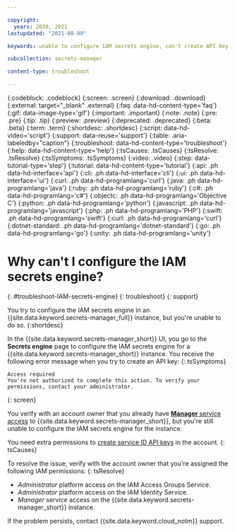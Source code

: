 ```yaml
---

copyright:
  years: 2020, 2021
lastupdated: "2021-08-09"

keywords: unable to configure IAM secrets engine, can't create API key, access required for IAM secrets engine

subcollection: secrets-manager

content-type: troubleshoot

---
```


{:codeblock: .codeblock}
{:screen: .screen}
{:download: .download}
{:external: target="_blank" .external}
{:faq: data-hd-content-type='faq'}
{:gif: data-image-type='gif'}
{:important: .important}
{:note: .note}
{:pre: .pre}
{:tip: .tip}
{:preview: .preview}
{:deprecated: .deprecated}
{:beta: .beta}
{:term: .term}
{:shortdesc: .shortdesc}
{:script: data-hd-video='script'}
{:support: data-reuse='support'}
{:table: .aria-labeledby="caption"}
{:troubleshoot: data-hd-content-type='troubleshoot'}
{:help: data-hd-content-type='help'}
{:tsCauses: .tsCauses}
{:tsResolve: .tsResolve}
{:tsSymptoms: .tsSymptoms}
{:video: .video}
{:step: data-tutorial-type='step'}
{:tutorial: data-hd-content-type='tutorial'}
{:api: .ph data-hd-interface='api'}
{:cli: .ph data-hd-interface='cli'}
{:ui: .ph data-hd-interface='ui'}
{:curl: .ph data-hd-programlang='curl'}
{:java: .ph data-hd-programlang='java'}
{:ruby: .ph data-hd-programlang='ruby'}
{:c#: .ph data-hd-programlang='c#'}
{:objectc: .ph data-hd-programlang='Objective C'}
{:python: .ph data-hd-programlang='python'}
{:javascript: .ph data-hd-programlang='javascript'}
{:php: .ph data-hd-programlang='PHP'}
{:swift: .ph data-hd-programlang='swift'}
{:curl: .ph data-hd-programlang='curl'}
{:dotnet-standard: .ph data-hd-programlang='dotnet-standard'}
{:go: .ph data-hd-programlang='go'}
{:unity: .ph data-hd-programlang='unity'}


# Why can't I configure the IAM secrets engine?
{: #troubleshoot-IAM-secrets-engine}
{: troubleshoot}
{: support}

You try to configure the IAM secrets engine in an {{site.data.keyword.secrets-manager_full}} instance, but you're unable to do so.
{:shortdesc}

In the {{site.data.keyword.secrets-manager_short}} UI, you go to the **Secrets engine** page to configure the IAM secrets engine for a {{site.data.keyword.secrets-manager_short}} instance. You receive the following error message when you try to create an API key:
{: tsSymptoms}

```
Access required
You're not authorized to complete this action. To verify your permissions, contact your administrator.
```
{: screen}

You verify with an account owner that you already have [**Manager** service access](/docs/secrets-manager?topic=secrets-manager-iam#iam-roles-actions) to {{site.data.keyword.secrets-manager_short}}, but you're still unable to configure the IAM secrets engine for the instance.

You need extra permissions to [create service ID API keys](/docs/account?topic=account-account-services#identity-service-account-management) in the account.
{: tsCauses}

To resolve the issue, verify with the account owner that you're assigned the following IAM permissions:
{: tsResolve}

- _Administrator_ platform access on the IAM Access Groups Service.
- _Administrator_ platform access on the IAM Identity Service.
- _Manager_ service access on the {{site.data.keyword.secrets-manager_short}} instance.

If the problem persists, contact {{site.data.keyword.cloud_notm}} support.



